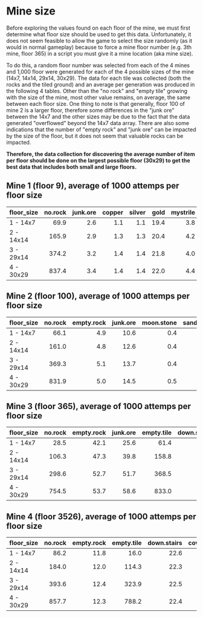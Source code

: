 # Mine size

Before exploring the values found on each floor of the mine, we must first determine what floor size should be used to get this data. Unfortunately, it does not seem feasible to allow the game to select the size randomly (as it would in normal gameplay) because to force a mine floor number (e.g. 3th mine, floor 365) in a script you must give it a mine location (aka mine size).

To do this, a random floor number was selected from each of the 4 mines and 1,000 floor were generated for each of the 4 possible sizes of the mine (14x7, 14x14, 29x14, 30x29). The data for each tile was collected (both the rocks and the tiled ground) and an average per generation was produced in the following 4 tables. Other than the "no rock" and "empty tile" growing with the size of the mine, most other value remains, on average, the same between each floor size. One thing to note is that generally, floor 100 of mine 2 is a larger floor, therefore some differences in the "junk ore" between the 14x7 and the other sizes may be due to the fact that the data generated "overflowed" beyond the 14x7 data array. There are also some indications that the number of "empty rock" and "junk ore" can be impacted by the size of the floor, but it does not seem that valuable rocks can be impacted.

**Therefore, the data collection for discovering the average number of item per floor should be done on the largest possible floor (30x29) to get the best data that includes both small and large floors.**

## Mine 1 (floor 9), average of 1000 attemps per floor size
|floor_size | no.rock| junk.ore| copper| silver| gold| mystrile| empty.tile| down.stairs| covered.hole| money.bag| black.grass|
|:----------|-------:|--------:|------:|------:|----:|--------:|----------:|-----------:|------------:|---------:|-----------:|
|1 - 14x7   |    69.9|      2.6|    1.1|    1.1| 19.4|      3.8|       42.3|        11.1|          2.1|      35.0|         7.5|
|2 - 14x14  |   165.9|      2.9|    1.3|    1.3| 20.4|      4.2|      139.8|        10.9|          2.0|      34.9|         7.4|
|3 - 29x14  |   374.2|      3.2|    1.4|    1.4| 21.8|      4.0|      349.6|        11.0|          2.0|      35.0|         7.5|
|4 - 30x29  |   837.4|      3.4|    1.4|    1.4| 22.0|      4.4|      813.7|        11.0|          2.0|      35.0|         7.4|

## Mine 2 (floor 100), average of 1000 attemps per floor size
|floor_size | no.rock| empty.rock| junk.ore| moon.stone| sand.rose| diamond| emerald| empty.tile| down.stairs| covered.hole| lithograph|
|:----------|-------:|----------:|--------:|----------:|---------:|-------:|-------:|----------:|-----------:|------------:|----------:|
|1 - 14x7   |    66.1|        4.9|     10.6|        0.4|       0.4|    15.2|     0.5|       73.5|        22.5|            1|          1|
|2 - 14x14  |   161.0|        4.8|     12.6|        0.4|       0.4|    16.4|     0.4|      170.5|        22.5|            1|          1|
|3 - 29x14  |   369.3|        5.1|     13.7|        0.4|       0.4|    16.6|     0.5|      380.6|        22.4|            1|          1|
|4 - 30x29  |   831.9|        5.0|     14.5|        0.5|       0.5|    17.1|     0.5|      844.6|        22.4|            1|          1|

## Mine 3 (floor 365), average of 1000 attemps per floor size
|floor_size | no.rock| empty.rock| junk.ore| empty.tile| down.stairs| covered.hole| money.bag| black.grass|
|:----------|-------:|----------:|--------:|----------:|-----------:|------------:|---------:|-----------:|
|1 - 14x7   |    28.5|       42.1|     25.6|       61.4|           8|          0.5|      25.1|         3.0|
|2 - 14x14  |   106.3|       47.3|     39.8|      158.8|           8|          0.5|      24.6|         3.1|
|3 - 29x14  |   298.6|       52.7|     51.7|      368.5|           8|          0.5|      24.9|         3.0|
|4 - 30x29  |   754.5|       53.7|     58.6|      833.0|           8|          0.5|      24.7|         2.9|

## Mine 4 (floor 3526), average of 1000 attemps per floor size
|floor_size | no.rock| empty.rock| empty.tile| down.stairs| covered.hole| money.bag| black.grass| bronze.coin| silver.coin| gold.coin|
|:----------|-------:|----------:|----------:|-----------:|------------:|---------:|-----------:|-----------:|-----------:|---------:|
|1 - 14x7   |    86.2|       11.8|       16.0|        22.6|          2.1|       0.5|         4.1|         0.5|         2.1|      50.2|
|2 - 14x14  |   184.0|       12.0|      114.3|        22.3|          2.0|       0.5|         4.1|         0.5|         2.0|      49.4|
|3 - 29x14  |   393.6|       12.4|      323.9|        22.5|          2.0|       0.5|         4.1|         0.6|         2.0|      49.5|
|4 - 30x29  |   857.7|       12.3|      788.2|        22.4|          2.0|       0.5|         3.9|         0.5|         1.9|      49.6|